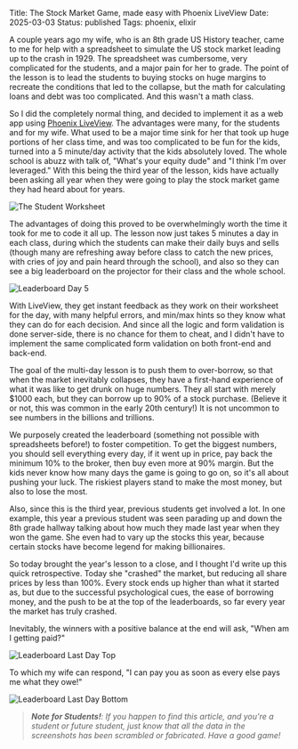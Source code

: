 Title: The Stock Market Game, made easy with Phoenix LiveView
Date: 2025-03-03
Status: published
Tags: phoenix, elixir

A couple years ago my wife, who is an 8th grade US History teacher, came to me for help with a spreadsheet to simulate the US stock market leading up to the crash in 1929. The spreadsheet was cumbersome, very complicated for the students, and a major pain for her to grade. The point of the lesson is to lead the students to buying stocks on huge margins to recreate the conditions that led to the collapse, but the math for calculating loans and debt was too complicated. And this wasn't a math class.

So I did the completely normal thing, and decided to implement it as a web app using [Phoenix LiveView](https://phoenixframework.org/). The advantages were many, for the students and for my wife. What used to be a major time sink for her that took up huge portions of her class time, and was too complicated to be fun for the kids, turned into a 5 minute/day activity that the kids absolutely loved. The whole school is abuzz with talk of, "What's your equity dude" and "I think I'm over leveraged." With this being the third year of the lesson, kids have actually been asking all year when they were going to play the stock market game they had heard about for years.

![The Student Worksheet]({static}/images/stock-market-game/worksheet_scrambled_day3.png "The Student Worksheet, Day 5")

The advantages of doing this proved to be overwhelmingly worth the time it took for me to code it all up. The lesson now just takes 5 minutes a day in each class, during which the students can make their daily buys and sells (though many are refreshing away before class to catch the new prices, with cries of joy and pain heard through the school), and also so they can see a big leaderboard on the projector for their class and the whole school.

![Leaderboard Day 5]({static}/images/stock-market-game/leaderboard_day5.png "Leaderboard, Day 5")

With LiveView, they get instant feedback as they work on their worksheet for the day, with many helpful errors, and min/max hints so they know what they can do for each decision. And since all the logic and form validation is done server-side, there is no chance for them to cheat, and I didn't have to implement the same complicated form validation on both front-end and back-end.

The goal of the multi-day lesson is to push them to over-borrow, so that when the market inevitably collapses, they have a first-hand experience of what it was like to get drunk on huge numbers. They all start with merely $1000 each, but they can borrow up to 90% of a stock purchase. (Believe it or not, this was common in the early 20th century!) It is not uncommon to see numbers in the billions and trillions.

We purposely created the leaderboard (something not possible with spreadsheets before!) to foster competition. To get the biggest numbers, you should sell everything every day, if it went up in price, pay back the minimum 10% to the broker, then buy even more at 90% margin. But the kids never know how many days the game is going to go on, so it's all about pushing your luck. The riskiest players stand to make the most money, but also to lose the most.

Also, since this is the third year, previous students get involved a lot. In one example, this year a previous student was seen parading up and down the 8th grade hallway talking about how much they made last year when they won the game. She even had to vary up the stocks this year, because certain stocks have become legend for making billionaires.

So today brought the year's lesson to a close, and I thought I'd write up this quick retrospective. Today she "crashed" the market, but reducing all share prices by less than 100%. Every stock ends up higher than what it started as, but due to the successful psychological cues, the ease of borrowing money, and the push to be at the top of the leaderboards, so far every year the market has truly crashed.

Inevitably, the winners with a positive balance at the end will ask, "When am I getting paid?"

![Leaderboard Last Day Top]({static}/images/stock-market-game/leaderboard_last_day_top.png "Leaderboard, Last Day, Top")

To which my wife can respond, "I can pay you as soon as every else pays me what they owe!"

![Leaderboard Last Day Bottom]({static}/images/stock-market-game/leaderboard_last_day_bottom.png "Leaderboard, Last Day, Bottom")

>***Note for Students!**: If you happen to find this article, and you're a student or future student, just know that all the data in the screenshots has been scrambled or fabricated. Have a good game!*
